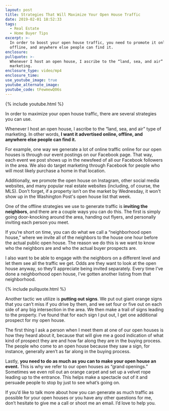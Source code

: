 ```yaml
---
layout: post
title: Strategies That Will Maximize Your Open House Traffic
date: 2019-02-01 18:52:33
tags:
  - Real Estate
  - Home Buyer Tips
excerpt: >-
  In order to boost your open house traffic, you need to promote it online,
  offline, and anywhere else people can find it.
enclosure:
pullquote: >-
  Whenever I host an open house, I ascribe to the “land, sea, and air” type of
  marketing.
enclosure_type: video/mp4
enclosure_time:
use_youtube_image: true
youtube_alternate_image:
youtube_code: tFewmewQ06s
---
```


{% include youtube.html %}

In order to maximize your open house traffic, there are several strategies you can use.

Whenever I host an open house, I ascribe to the “land, sea, and air” type of marketing. In other words, **I want it advertised online, offline, and anywhere else people can find it.**

For example, one way we generate a lot of online traffic online for our open houses is through our event postings on our Facebook page. That way, each event we post shows up in the newsfeed of all our Facebook followers in the area. We also do target marketing through Facebook for people who will most likely purchase a home in that location.

Additionally, we promote the open house on Instagram, other social media websites, and many popular real estate websites (including, of course, the MLS). Don’t forget, if a property isn’t on the market by Wednesday, it won't show up in the Washington Post's open house list that week.

One of the offline strategies we use to generate traffic is **inviting the neighbors**, and there are a couple ways you can do this. The first is simply going door-knocking around the area, handing out flyers, and personally inviting each person you meet.

If you’re short on time, you can do what we call a “neighborhood open house,” where we invite all of the neighbors to the house one hour before the actual public open house. The reason we do this is we want to know who the neighbors are and who the actual buyer prospects are.

I also want to be able to engage with the neighbors on a different level and let them see all the traffic we get. Odds are they want to look at the open house anyway, so they’ll appreciate being invited separately. Every time I’ve done a neighborhood open house, I’ve gotten another listing from that neighborhood.

{% include pullquote.html %}

Another tactic we utilize is **putting out signs**. We put out giant orange signs that you can’t miss if you drive by them, and we set four or five out on each side of any big intersection in the area. We then make a trail of signs leading to the property. I’ve found that for each sign I put out, I get one additional prospect for my open house.

The first thing I ask a person when I meet them at one of our open houses is how they heard about it, because that will give me a good indication of what kind of prospect they are and how far along they are in the buying process. The people who come to an open house because they saw a sign, for instance, generally aren’t as far along in the buying process.

Lastly, **you need to do as much as you can to make your open house an event.** This is why we refer to our open houses as “grand openings.” Sometimes we even roll out an orange carpet and set up a velvet rope leading up to the entrance. This helps make a spectacle out of it and persuade people to stop by just to see what’s going on.

If you’d like to talk more about how you can generate as much traffic as possible for your open houses or you have any other questions for me, don’t hesitate to give me a call or shoot me an email. I’d love to help you.
